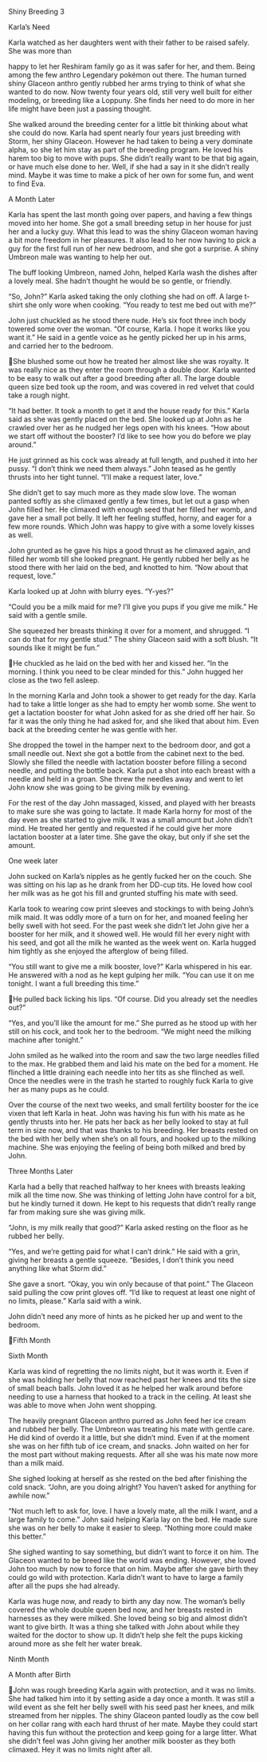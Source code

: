 Shiny Breeding 3 

Karla’s Need 

 

Karla watched as her daughters went with their father to be raised safely. She was more than 

happy to let her Reshiram family go as it was safer for her, and them. Being among the few anthro 
Legendary pokémon out there. The human turned shiny Glaceon anthro gently rubbed her arms trying 
to think of what she wanted to do now. Now twenty four years old, still very well built for either 
modeling, or breeding like a Loppuny. She finds her need to do more in her life might have been just a 
passing thought. 

She walked around the breeding center for a little bit thinking about what she could do now. Karla had 
spent nearly four years just breeding with Storm, her shiny Glaceon. However he had taken to being a 
very dominate alpha, so she let him stay as part of the breeding program. He loved his harem too big to 
move with pups. She didn’t really want to be that big again, or have much else done to her. Well, if she 
had a say in it she didn’t really mind. Maybe it was time to make a pick of her own for some fun, and 
went to find Eva. 

A Month Later 

Karla has spent the last month going over papers, and having a few things moved into her home. She got 
a small breeding setup in her house for just her and a lucky guy. What this lead to was the shiny Glaceon 
woman having a bit more freedom in her pleasures. It also lead to her now having to pick a guy for the 
first full run of her new bedroom, and she got a surprise. A shiny Umbreon male was wanting to help her 
out. 

The buff looking Umbreon, named John, helped Karla wash the dishes after a lovely meal. She hadn’t 
thought he would be so gentle, or friendly. 

“So, John?” Karla asked taking the only clothing she had on off. A large t-shirt she only wore when 
cooking. “You ready to test me bed out with me?” 

John just chuckled as he stood there nude. He’s six foot three inch body towered some over the woman. 
“Of course, Karla. I hope it works like you want it.” He said in a gentle voice as he gently picked her up in 
his arms, and carried her to the bedroom. 

 

 

 

 

 

She blushed some out how he treated her almost like she was royalty. It was really nice as they enter 
the room through a double door. Karla wanted to be easy to walk out after a good breeding after all. 
The large double queen size bed took up the room, and was covered in red velvet that could take a 
rough night. 

“It had better. It took a month to get it and the house ready for this.” Karla said as she was gently placed 
on the bed. She looked up at John as he crawled over her as he nudged her legs open with his knees. 
“How about we start off without the booster? I’d like to see how you do before we play around.” 

He just grinned as his cock was already at full length, and pushed it into her pussy. “I don’t think we 
need them always.” John teased as he gently thrusts into her tight tunnel. “I’ll make a request later, 
love.” 

She didn’t get to say much more as they made slow love. The woman panted softly as she climaxed 
gently a few times, but let out a gasp when John filled her. He climaxed with enough seed that her filled 
her womb, and gave her a small pot belly. It left her feeling stuffed, horny, and eager for a few more 
rounds. Which John was happy to give with a some lovely kisses as well.  

John grunted as he gave his hips a good thrust as he climaxed again, and filled her womb till she looked 
pregnant. He gently rubbed her belly as he stood there with her laid on the bed, and knotted to him. 
“Now about that request, love.” 

Karla looked up at John with blurry eyes. “Y-yes?” 

“Could you be a milk maid for me? I’ll give you pups if you give me milk.” He said with a gentle smile. 

She squeezed her breasts thinking it over for a moment, and shrugged. “I can do that for my gentle 
stud.” The shiny Glaceon said with a soft blush. “It sounds like it might be fun.” 

 

 

 

 

 

 

 

 

 

He chuckled as he laid on the bed with her and kissed her. “In the morning. I think you need to be clear 
minded for this.” John hugged her close as the two fell asleep. 

In the morning Karla and John took a shower to get ready for the day. Karla had to take a little longer as 
she had to empty her womb some. She went to get a lactation booster for what John asked for as she 
dried off her hair. So far it was the only thing he had asked for, and she liked that about him. Even back 
at the breeding center he was gentle with her. 

She dropped the towel in the hamper next to the bedroom door, and got a small needle out. Next she 
got a bottle from the cabinet next to the bed. Slowly she filled the needle with lactation booster before 
filling a second needle, and putting the bottle back. Karla put a shot into each breast with a needle and 
held in a groan. She threw the needles away and went to let John know she was going to be giving milk 
by evening. 

For the rest of the day John massaged, kissed, and played with her breasts to make sure she was going 
to lactate. It made Karla horny for most of the day even as she started to give milk. It was a small 
amount but John didn’t mind. He treated her gently and requested if he could give her more lactation 
booster at a later time. She gave the okay, but only if she set the amount. 

One week later 

John sucked on Karla’s nipples as he gently fucked her on the couch. She was sitting on his lap as he 
drank from her DD-cup tits. He loved how cool her milk was as he got his fill and grunted stuffing his 
mate with seed. 

Karla took to wearing cow print sleeves and stockings to with being John’s milk maid. It was oddly more 
of a turn on for her, and moaned feeling her belly swell with hot seed. For the past week she didn’t let 
John give her a booster for her milk, and it showed well. He would fill her every night with his seed, and 
got all the milk he wanted as the week went on. Karla hugged him tightly as she enjoyed the afterglow 
of being filled. 

“You still want to give me a milk booster, love?” Karla whispered in his ear. He answered with a nod as 
he kept gulping her milk. “You can use it on me tonight. I want a full breeding this time.” 

 

 

 

 

 

 

 

He pulled back licking his lips. “Of course. Did you already set the needles out?” 

“Yes, and you’ll like the amount for me.”  She purred as he stood up with her still on his cock, and took 
her to the bedroom. “We might need the milking machine after tonight.” 

John smiled as he walked into the room and saw the two large needles filled to the max. He grabbed 
them and laid his mate on the bed for a moment. He flinched a little draining each needle into her tits as 
she flinched as well. Once the needles were in the trash he started to roughly fuck Karla to give her as 
many pups as he could. 

Over the course of the next two weeks, and small fertility booster for the ice vixen that left Karla in heat. 
John was having his fun with his mate as he gently thrusts into her. He pats her back as her belly looked 
to stay at full term in size now, and that was thanks to his breeding. Her breasts rested on the bed with 
her belly when she’s on all fours, and hooked up to the milking machine. She was enjoying the feeling of 
being both milked and bred by John. 

Three Months Later 

Karla had a belly that reached halfway to her knees with breasts leaking milk all the time now. She was 
thinking of letting John have control for a bit, but he kindly turned it down. He kept to his requests that 
didn’t really range far from making sure she was giving milk. 

“John, is my milk really that good?” Karla asked resting on the floor as he rubbed her belly. 

“Yes, and we’re getting paid for what I can’t drink.” He said with a grin, giving her breasts a gentle 
squeeze. “Besides, I don’t think you need anything like what Storm did.” 

She gave a snort. “Okay, you win only because of that point.” The Glaceon said pulling the cow print 
gloves off. “I’d like to request at least one night of no limits, please.” Karla said with a wink. 

John didn’t need any more of hints as he picked her up and went to the bedroom. 

 

 

 

 

 

 

 

 

Fifth Month 

Sixth Month 

Karla was kind of regretting the no limits night, but it was worth it. Even if she was holding her belly that 
now reached past her knees and tits the size of small beach balls. John loved it as he helped her walk 
around before needing to use a harness that hooked to a track in the ceiling. At least she was able to 
move when John went shopping. 

 

 

 

 

 

 

The heavily pregnant Glaceon anthro purred as John feed her ice cream and rubbed her belly. The 
Umbreon was treating his mate with gentle care. He did kind of overdo it a little, but she didn’t mind. 
Even if at the moment she was on her fifth tub of ice cream, and snacks. John waited on her for the 
most part without making requests. After all she was his mate now more than a milk maid. 

She sighed looking at herself as she rested on the bed after finishing the cold snack. “John, are you doing 
alright? You haven’t asked for anything for awhile now.” 

“Not much left to ask for, love. I have a lovely mate, all the milk I want, and a large family to come.” John 
said helping Karla lay on the bed. He made sure she was on her belly to make it easier to sleep. “Nothing 
more could make this better.” 

She sighed wanting to say something, but didn’t want to force it on him. The Glaceon wanted to be 
breed like the world was ending. However, she loved John too much by now to force that on him. 
Maybe after she gave birth they could go wild with protection. Karla didn’t want to have to large a 
family after all the pups she had already. 

Karla was huge now, and ready to birth any day now. The woman’s belly covered the whole double 
queen bed now, and her breasts rested in harnesses as they were milked. She loved being so big and 
almost didn’t want to give birth. It was a thing she talked with John about while they waited for the 
doctor to show up. It didn’t help she felt the pups kicking around more as she felt her water break. 

Ninth Month 

A Month after Birth 

John was rough breeding Karla again with protection, and it was no limits. She had talked him into it by 
setting aside a day once a month. It was still a wild event as she felt her belly swell with his seed past her 
knees, and milk streamed from her nipples. The shiny Glaceon panted loudly as the cow bell on her 
collar rang with each hard thrust of her mate. Maybe they could start having this fun without the 
protection and keep going for a large litter. What she didn’t feel was John giving her another milk 
booster as they both climaxed. Hey it was no limits night after all. 

